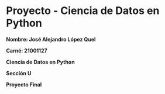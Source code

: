 # Proyecto - Ciencia de Datos en Python

**Nombre: José Alejandro López Quel**

**Carné: 21001127**

**Ciencia de Datos en Python**

**Sección U**

**Proyecto Final**
